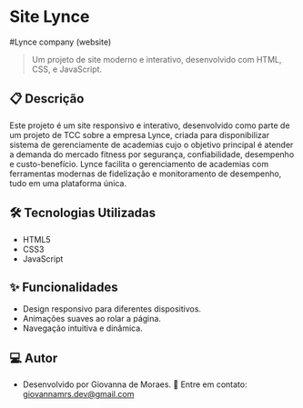 Site Lynce
======================
#Lynce company (website)
> Um projeto de site moderno e interativo, desenvolvido com HTML, CSS, e JavaScript.

## 📋 Descrição
Este projeto é um site responsivo e interativo, desenvolvido como parte de um projeto de TCC sobre a empresa Lynce, criada para disponibilizar sistema de gerenciamente de academias cujo o objetivo principal é atender a demanda do mercado fitness por segurança, confiabilidade, desempenho e custo-benefício. Lynce facilita o gerenciamento de academias com ferramentas modernas de fidelização e monitoramento de desempenho, tudo em uma plataforma única.

## 🛠️ Tecnologias Utilizadas
- HTML5
- CSS3
- JavaScript

## ✨ Funcionalidades
- Design responsivo para diferentes dispositivos.
- Animações suaves ao rolar a página.
- Navegação intuitiva e dinâmica.


## 💻 Autor
- Desenvolvido por Giovanna de Moraes.
📧 Entre em contato: giovannamrs.dev@gmail.com


